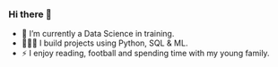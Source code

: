 ### Hi there 👋

- 🌱 I’m currently a Data Science in training.
- 👨🏿‍🔧 I build projects using Python, SQL & ML.
- ⚡ I enjoy reading, football and spending time with my young family.
  
<!--
**ceebeeaka89/ceebeeaka89** is a ✨ _special_ ✨ repository because its `README.md` (this file) appears on your GitHub profile.

Here are some ideas to get you started:

- 🔭 I’m currently working on ...
- 🌱 I’m currently learning ...
- 👯 I’m looking to collaborate on ...
- 🤔 I’m looking for help with ...
- 💬 Ask me about ...
- 📫 How to reach me: ...
- 😄 Pronouns: ...
- ⚡ Fun fact: ...
-->
